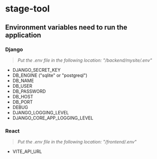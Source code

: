 
# stage-tool

## Environment variables need to run the application

### Django

> *Put the .env file in the following location: "/backend/mysite/.env"*

 - DJANGO_SECRET_KEY
 - DB_ENGINE ("sqlite" or "postgreql")
 - DB_NAME
 - DB_USER
 - DB_PASSWORD
 - DB_HOST
 - DB_PORT
 - DEBUG
 - DJANGO_LOGGING_LEVEL
 - DJANGO_CORE_APP_LOGGING_LEVEL

### React

> *Put the .env file in the following location: "/frontend/.env"*

 - VITE_API_URL
